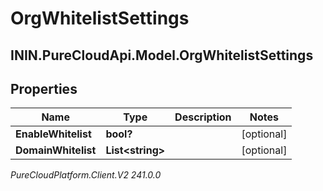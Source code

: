 # OrgWhitelistSettings

## ININ.PureCloudApi.Model.OrgWhitelistSettings

## Properties

|Name | Type | Description | Notes|
|------------ | ------------- | ------------- | -------------|
| **EnableWhitelist** | **bool?** |  | [optional] |
| **DomainWhitelist** | **List&lt;string&gt;** |  | [optional] |



_PureCloudPlatform.Client.V2 241.0.0_
